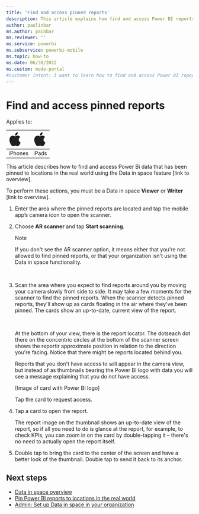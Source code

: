 ```yaml
---
title: 'Find and access pinned reports'
description: This article explains how find and access Power BI reports that have been pinned at real world locations in augmented reality.
author: paulinbar
ms.author: painbar
ms.reviewer: ''
ms.service: powerbi
ms.subservice: powerbi-mobile
ms.topic: how-to
ms.date: 06/30/2022
ms.custom: mode-portal
#customer intent: I want to learn how to find and access Power BI reports that have been pinned at real world locations in augmented reality.
---
```

# Find and access pinned reports

Applies to:

| ![iPhone](./media/mobile-apps-metrics/ios-logo-40-px.png) | ![iPads](./media/mobile-apps-metrics/ios-logo-40-px.png) |
|:--- |:--- |
|iPhones |iPads |

This article describes how to find and access Power Bi data that has been pinned to locations in the real world using the Data in space feature [link to overview].

To perform these actions, you must be a Data in space **Viewer** or **Writer** [link to overview].

1. Enter the area  where the pinned reports are located  and tap the mobile app’s camera icon to open the scanner.

2. Choose **AR scanner** and tap **Start scanning**.

    >[!NOTE]
    > If you don't see the AR scanner option, it means either that you're not allowed to find pinned reports, or that your organization isn't using the Data in space functionality.

    ![]()

1. Scan the area where you expect to find reports around you by moving your camera slowly from side to side. It may take a few moments for the scanner to find the pinned reports. When the scanner detects pinned reports, they'll show up as cards floating in the air where they've been pinned. The cards show an up-to-date, current view of the report.

    ![]()

    At the bottom of your view, there is the report locator. The dotseach dot there on the concentric circles at the bottom of the scanner screen shows the reportir approximate position in relation to the direction you're facing. Notice that there might be reports located behind you.

    Reports that you don't have access to will appear in the camera view, but instead of as thumbnails bearing the Power BI logo with data you will see a message explaining that you do not have access.

    [Image of card with Power BI logo]

    Tap the card to request access.
    
1. Tap a card to open the report.

    The report image on the thumbnail shows an up-to-date view of the report, so if all you need to do is glance at the report, for example, to check KPIs, you can zoom in on the card by double-tapping it – there's no need to actually open the report itself.

1. Double tap to bring the card to the center of the screen and have a better look of the thumbnail. Double tap to send it back to its anchor.

## Next steps

* [Data in space overview](mobile-apps-data-in-space-overview.md)
* [Pin Power BI reports to locations in the real world](mobile-apps-data-in-space-pin-reports.md)
* [Admin: Set up Data in space in your organization](mobile-apps-data-in-space-set-up.md)